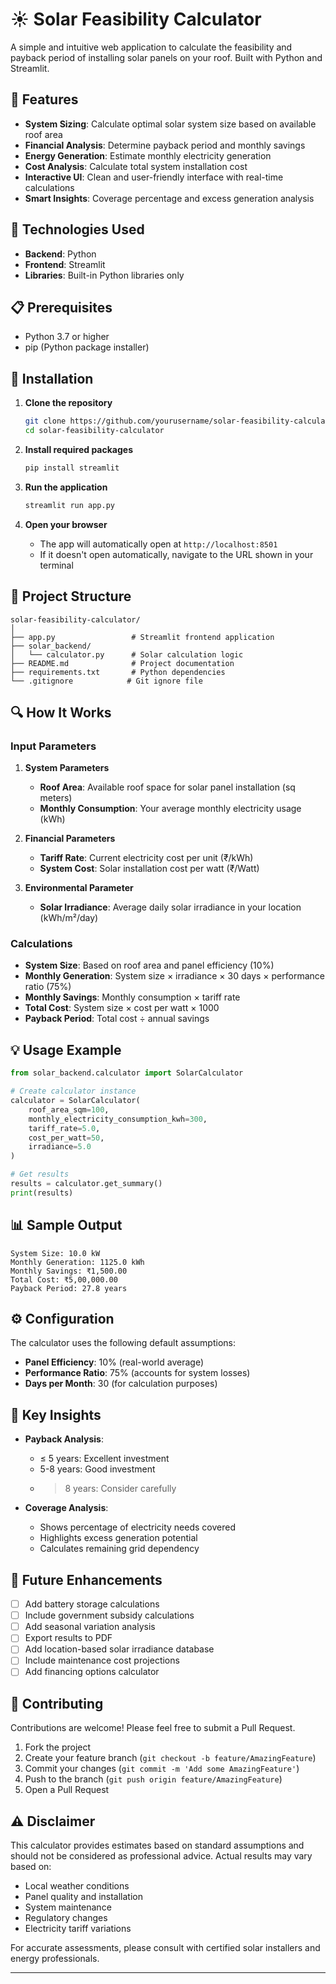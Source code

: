 # ☀️ Solar Feasibility Calculator

A simple and intuitive web application to calculate the feasibility and payback period of installing solar panels on your roof. Built with Python and Streamlit.

## 🎯 Features

- **System Sizing**: Calculate optimal solar system size based on available roof area
- **Financial Analysis**: Determine payback period and monthly savings
- **Energy Generation**: Estimate monthly electricity generation
- **Cost Analysis**: Calculate total system installation cost
- **Interactive UI**: Clean and user-friendly interface with real-time calculations
- **Smart Insights**: Coverage percentage and excess generation analysis

## 🔧 Technologies Used

- **Backend**: Python
- **Frontend**: Streamlit
- **Libraries**: Built-in Python libraries only 

## 📋 Prerequisites

- Python 3.7 or higher
- pip (Python package installer)

## 🚀 Installation

1. **Clone the repository**
   ```bash
   git clone https://github.com/yourusername/solar-feasibility-calculator.git
   cd solar-feasibility-calculator
   ```

2. **Install required packages**
   ```bash
   pip install streamlit
   ```

3. **Run the application**
   ```bash
   streamlit run app.py
   ```

4. **Open your browser**
   - The app will automatically open at `http://localhost:8501`
   - If it doesn't open automatically, navigate to the URL shown in your terminal

## 📁 Project Structure

```
solar-feasibility-calculator/
│
├── app.py                 # Streamlit frontend application
├── solar_backend/
│   └── calculator.py      # Solar calculation logic
├── README.md              # Project documentation
├── requirements.txt       # Python dependencies
└── .gitignore            # Git ignore file
```

## 🔍 How It Works

### Input Parameters

1. **System Parameters**
   - **Roof Area**: Available roof space for solar panel installation (sq meters)
   - **Monthly Consumption**: Your average monthly electricity usage (kWh)

2. **Financial Parameters**
   - **Tariff Rate**: Current electricity cost per unit (₹/kWh)
   - **System Cost**: Solar installation cost per watt (₹/Watt)

3. **Environmental Parameter**
   - **Solar Irradiance**: Average daily solar irradiance in your location (kWh/m²/day)

### Calculations

- **System Size**: Based on roof area and panel efficiency (10%)
- **Monthly Generation**: System size × irradiance × 30 days × performance ratio (75%)
- **Monthly Savings**: Monthly consumption × tariff rate
- **Total Cost**: System size × cost per watt × 1000
- **Payback Period**: Total cost ÷ annual savings

## 💡 Usage Example

```python
from solar_backend.calculator import SolarCalculator

# Create calculator instance
calculator = SolarCalculator(
    roof_area_sqm=100,
    monthly_electricity_consumption_kwh=300,
    tariff_rate=5.0,
    cost_per_watt=50,
    irradiance=5.0
)

# Get results
results = calculator.get_summary()
print(results)
```

## 📊 Sample Output

```
System Size: 10.0 kW
Monthly Generation: 1125.0 kWh
Monthly Savings: ₹1,500.00
Total Cost: ₹5,00,000.00
Payback Period: 27.8 years
```

## ⚙️ Configuration

The calculator uses the following default assumptions:
- **Panel Efficiency**: 10% (real-world average)
- **Performance Ratio**: 75% (accounts for system losses)
- **Days per Month**: 30 (for calculation purposes)

## 🎯 Key Insights

- **Payback Analysis**:
  - ≤ 5 years: Excellent investment
  - 5-8 years: Good investment
  - > 8 years: Consider carefully

- **Coverage Analysis**:
  - Shows percentage of electricity needs covered
  - Highlights excess generation potential
  - Calculates remaining grid dependency

## 🔮 Future Enhancements

- [ ] Add battery storage calculations
- [ ] Include government subsidy calculations
- [ ] Add seasonal variation analysis
- [ ] Export results to PDF
- [ ] Add location-based solar irradiance database
- [ ] Include maintenance cost projections
- [ ] Add financing options calculator

## 🤝 Contributing

Contributions are welcome! Please feel free to submit a Pull Request.

1. Fork the project
2. Create your feature branch (`git checkout -b feature/AmazingFeature`)
3. Commit your changes (`git commit -m 'Add some AmazingFeature'`)
4. Push to the branch (`git push origin feature/AmazingFeature`)
5. Open a Pull Request



## ⚠️ Disclaimer

This calculator provides estimates based on standard assumptions and should not be considered as professional advice. Actual results may vary based on:
- Local weather conditions
- Panel quality and installation
- System maintenance
- Regulatory changes
- Electricity tariff variations

For accurate assessments, please consult with certified solar installers and energy professionals.


---
